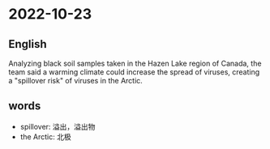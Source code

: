 # 2022-10-23

## English
Analyzing black soil samples taken in the 
Hazen Lake region of Canada, the team
said a warming climate could increase the 
spread of viruses, creating a "spillover risk"
of viruses in the Arctic.

## words
* spillover: 溢出，溢出物
* the Arctic: 北极
